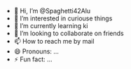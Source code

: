 - 👋 Hi, I’m @Spaghetti42Alu
- 👀 I’m interested in curiouse things
- 🌱 I’m currently learning ki
- 💞️ I’m looking to collaborate on friends
- 📫 How to reach me by mail
- 😄 Pronouns: ...
- ⚡ Fun fact: ...

<!---
Spaghetti42Alu/Spaghetti42Alu is a ✨ special ✨ repository because its `README.md` (this file) appears on your GitHub profile.
You can click the Preview link to take a look at your changes.
--->

